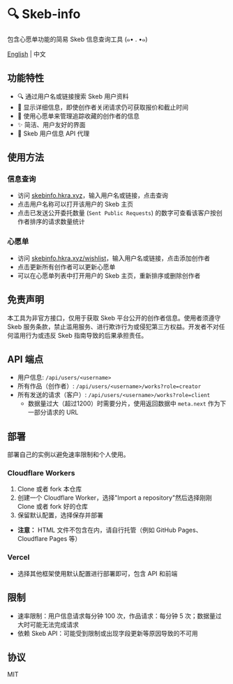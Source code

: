 # 🔍 Skeb-info
包含心愿单功能的简易 Skeb 信息查询工具 (๑• . •๑)

[English](README.md) | 中文

## 功能特性

- 🔍 通过用户名或链接搜索 Skeb 用户资料
- 📑 显示详细信息，即使创作者关闭请求仍可获取报价和截止时间
- 💝 使用心愿单来管理追踪收藏的创作者的信息
- ✨ 简洁、用户友好的界面
- 🔗 Skeb 用户信息 API 代理

## 使用方法

### 信息查询
- 访问 [skebinfo.hkra.xyz](https://skebinfo.hkra.xyz/)，输入用户名或链接，点击查询
- 点击用户名称可以打开该用户的 Skeb 主页
- 点击已发送公开委托数量 (`Sent Public Requests`) 的数字可查看该客户按创作者排序的请求数量统计

### 心愿单
- 访问 [skebinfo.hkra.xyz/wishlist](https://skebinfo.hkra.xyz/wishlist)，输入用户名或链接，点击添加创作者
- 点击更新所有创作者可以更新心愿单
- 可以在心愿单列表中打开用户的 Skeb 主页，重新排序或删除创作者

## 免责声明

本工具为非官方接口，仅用于获取 Skeb 平台公开的创作者信息。使用者须遵守 Skeb 服务条款，禁止滥用服务、进行欺诈行为或侵犯第三方权益。开发者不对任何滥用行为或违反 Skeb 指南导致的后果承担责任。

## API 端点
- 用户信息: `/api/users/<username>`
- 所有作品（创作者）: `/api/users/<username>/works?role=creator`
- 所有发送的请求（客户）: `/api/users/<username>/works?role=client`
    - 数据量过大（超过1200）时需要分片，使用返回数据中 `meta.next` 作为下一部分请求的 URL

## 部署

部署自己的实例以避免速率限制和个人使用。

### Cloudflare Workers
1. Clone 或者 fork 本仓库
2. 创建一个 Cloudflare Worker，选择"Import a repository"然后选择刚刚 Clone 或者 fork 好的仓库
3. 保留默认配置，选择保存并部署
- **注意：** HTML 文件不包含在内，请自行托管（例如 GitHub Pages、Cloudflare Pages 等）

### Vercel

- 选择其他框架使用默认配置进行部署即可，包含 API 和前端

## 限制

- 速率限制：用户信息请求每分钟 100 次，作品请求：每分钟 5 次；数据量过大时可能无法完成请求
- 依赖 Skeb API：可能受到限制或出现字段更新等原因导致的不可用

## 协议
MIT
